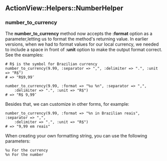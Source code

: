 ## ActionView::Helpers::NumberHelper

### number\_to\_currency

The **number\_to\_currency** method now accepts the **:format** option as a parameter,letting us to format the method's returning value. In earlier versions, when we had to format values for our local currency, we needed to include a space in front of **:unit** option to make the output format correct. See the examples:
	
	# R$ is the symbol for Brazilian currency
	number_to_currency(9.99, :separator => ",", :delimiter => ".", :unit => "R$")
	# => "R$9,99″

	number_to_currency(9.99, :format => "%u %n", :separator => ",", 
		:delimiter => ".", :unit => "R$")
	# => "R$ 9,99″
	
Besides that, we can customize in other forms, for example:

	number_to_currency(9.99, :format => "%n in Brazilian reais", :separator => ",", 
		:delimiter => ".", :unit => "R$")
	# => "9,99 em reais"

When creating your own formatting string, you can use the following parameters:

	%u For the currency
	%n For the number